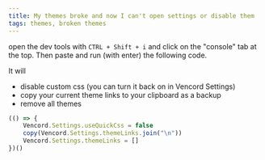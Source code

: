 ```yaml
---
title: My themes broke and now I can't open settings or disable them
tags: themes, broken themes
---
```


open the dev tools with `CTRL + Shift + i` and click on the "console" tab at the top. Then paste and run (with enter) the following code.

It will
- disable custom css (you can turn it back on in Vencord Settings)
- copy your current theme links to your clipboard as a backup
- remove all themes

```js
(() => {
    Vencord.Settings.useQuickCss = false
    copy(Vencord.Settings.themeLinks.join("\n"))
    Vencord.Settings.themeLinks = []
})()
```
